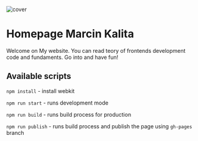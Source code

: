 ![cover](hhttps://iddp.com/wp-content/uploads/2016/08/welcome.jpg)

# Homepage Marcin Kalita

Welcome on My website. You can read teory of frontends development code and fundaments. Go into and have fun!  


## Available scripts

`npm install` - install webkit

`npm run start` - runs development mode

`npm run build` - runs build process for production

`npm run publish` - runs build process and publish the page using `gh-pages` branch


